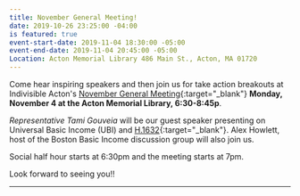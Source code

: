 ```yaml
---
title: November General Meeting!
date: 2019-10-26 23:25:00 -04:00
is featured: true
event-start-date: 2019-11-04 18:30:00 -05:00
event-end-date: 2019-11-04 20:45:00 -05:00
Location: Acton Memorial Library 486 Main St., Acton, MA 01720
---
```


Come hear inspiring speakers and then join us for take action breakouts at Indivisible Acton's [November General Meeting](http://www.indivisibleacton.org/uploads/General%20Meeting%20Flyer%2011.04.19.pdf){:target="_blank"} **Monday, November 4 at the Acton Memorial Library, 6:30-8:45p**.

*Representative Tami Gouveia* will be our guest speaker presenting on Universal Basic Income (UBI) and [H.1632](https://malegislature.gov/Bills/191/H1632){:target="_blank"}.  Alex Howlett, host of the Boston Basic Income discussion group will also join us.  


Social half hour starts at 6:30pm and the meeting starts at 7pm.

Look forward to seeing you!!

---